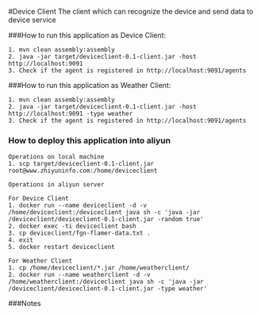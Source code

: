 #Device Client
The client which can recognize the device and send data to device service


###How to run this application as Device Client:
```
1. mvn clean assembly:assembly
2. java -jar target/deviceclient-0.1-client.jar -host http://localhost:9091
3. Check if the agent is registered in http://localhost:9091/agents
```

###How to run this application as Weather Client:
```
1. mvn clean assembly:assembly
2. java -jar target/deviceclient-0.1-client.jar -host http://localhost:9091 -type weather
3. Check if the agent is registered in http://localhost:9091/agents
```

### How to deploy this application into aliyun
```
Operations on local machine
1. scp target/deviceclient-0.1-client.jar root@www.zhiyuninfo.com:/home/deviceclient

Operations in aliyun server

For Device Client
1. docker run --name deviceclient -d -v /home/deviceclient:/deviceclient java sh -c 'java -jar /deviceclient/deviceclient-0.1-client.jar -random true'
2. docker exec -ti deviceclient bash
3. cp deviceclient/fgn-flamer-data.txt .
4. exit
5. docker restart deviceclient

For Weather Client
1. cp /home/deviceclient/*.jar /home/weatherclient/
2. docker run --name weatherclient -d -v /home/weatherclient:/deviceclient java sh -c 'java -jar /deviceclient/deviceclient-0.1-client.jar -type weather'
```


###Notes
